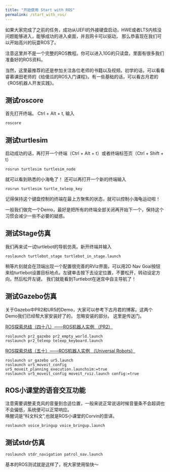 ```yaml
---
title: "开始使用 Start with ROS"
permalink: /start_with_ros/
---
```


如果大家完成了之前的任务，成功从UEFI的外接硬盘启动，HWE或者LTS内核没问题能够进入，能够成功的进入桌面，并且网卡可以驱动，
那么恭喜现在我们可以开始高兴的玩耍ROS了。  

注意这里并不是一个完整的ROS教程。你可以进入10G的只读盘，里面有很多我们准备好的ROS资料。

当然，这里最推荐的还是参加关注各位老师的书籍以及视频。初学的话，可以看看睿慕课田老师的《给傻瓜的ROS入门课程》。有一些基础的话，可以看古月君的《ROS机器人开发实践》。

## 测试roscore
首先打开终端。 Ctrl + Alt + t, 输入

``` bash
roscore
```

## 测试turtlesim
启动成功的话，再打开一个终端（Ctrl + Alt + t）或者终端标签页（Ctrl + Shift + t）

```
rosrun turtlesim turtlesim_node
```

就可以看到熟悉的小海龟了！ 还可以再打开一个新的终端输入

```
rosrun turtlesim turtle_teleop_key
```
记得保持这个键盘控制的终端在最上方聚焦的状态，就可以控制小海龟运动啦！

一般我们做完一个Demo，最好是把所有的终端全部关闭再开始下一个，保持这个习惯会减少一些不必要的疑惑。

## 测试Stage仿真
我们再来试一试turtlebot的导航仿真。新开终端并输入

```
roslaunch turtlebot_stage turtlebot_in_stage.launch
```
稍等片刻就会在顶端出现一个配置很完善的RViz界面，可以用2D Nav Goal按钮来给turtlebot设置目标地点。左键单击按下去设定位置，不要松开，转动设定方向，然后松开左键。
我们就能看到Turtlebot在迷宫中自主导航了！

## 测试Gazebo仿真
关于Gazebo中PR2和UR5的Demo，大家可以参考下古月君的博客。这两个Demo我们已经帮大家安装好了的， 忽略安装的部分。
这里是传送门。

[ROS探索总结（四十八）——ROS机器人实例 （PR2）](http://www.guyuehome.com/1753)  

```
roslaunch pr2_gazebo pr2_empty_world.launch
roslaunch pr2_teleop teleop_keyboard.launch
```
[ROS探索总结（五十）——ROS机器人实例 （Universal Robots）](http://www.guyuehome.com/1834)

```
roslaunch ur_gazebo ur5.launch
roslaunch ur5_moveit_config ur5_moveit_planning_execution.launchsim:=true
roslaunch ur5_moveit_config moveit_rviz.launch config:=true
```

## ROS小课堂的语音交互功能  

注意需要调整麦克风的音量到合适位置，一般来说正常说话时候音量条不会超调也不会偏低，系统便可以正常响应。  
唤醒词是“科文科文”,也就是ROS小课堂的Corvin的音译。

```
roslaunch voice_bringup voice_bringup.launch
```

## 测试stdr仿真

```
roslaunch stdr_navigation patrol_nav.launch
```

基本的ROS测试就是这样了，祝大家使用愉快～

